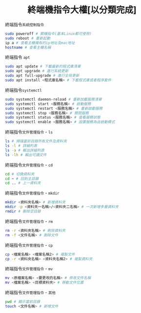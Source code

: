 # <div align="center">終端機指令大權[以分類完成]</div>

終端指令`系統控制指令`
```bash
sudo poweroff # 關機指令(基本Linux都可使用)
sudo reboot # 重新起動
ip a # 查看主機擁有的ip地址及mac地址
hostname # 查看主機名稱
```

終端指令 `apt`
```bash
sudo apt update # 下載最新的程式庫清單
sudo apt upgrade # 進行系統更新
sudo apt full-upgrade # 進行全局更新
sudo apt install <程式庫名稱> # 下載程式庫或者程序套件
```

終端指令`systemctl`
```bash
sudo systemctl daemon-reload # 重新加載服務清單
sudo systemctl start <服務名稱> # 啟動服務
sudo systemctl restart <服務名稱> # 重新啟動服務
sudo systemctl stop <服務名稱> # 關閉服務
sudo systemctl status <服務名稱> # 查看服務狀態
sudo systemctl enable <服務名稱> # 設置服務為自啟動模式
```

終端指令`文件管理指令` - `ls`
```bash
ls # 掃描當前目錄所有文件及資料夾
ls -l # 詳細列表
ls -a # 輸出詳細列表
ls -lh # 輸出可讀文件
```

終端指令`文件管理指令` - `cd`
```bash
cd # 切換資料夾
cd ~ # 回到主目錄
cd .. # 上一資料夾
```

終端指令`文件管理指令` - `mkdir`
```bash
mkdir <資料夾名稱> # 新增資料夾
mkdir -p <資料夾一名稱>/<資料夾二名稱> # 一次新增多層資料夾
rmdir # 刪除空目錄
```

終端指令`文件管理指令` - `rm`
```bash
rm -r <資料夾名稱> # 刪除資料夾
rm -f <文件名稱> # 刪除文件
```

終端指令`文件管理指令` - `cp`
```bash
cp <檔案名稱> <檔案名稱2> # 複製文件
cp -r <資料夾名稱> <資料夾名稱2> # 複製資料夾
```

終端指令`文件管理指令` - `mv`
```bash
mv <原檔案名稱> <要更改的名稱> # 修改文件名稱
mv <檔案名稱> <目標資料夾> # 移動文件位置
```

終端指令`文件管理指令` - `其他`
```bash
pwd # 顯示當前目錄
touch <文件名稱> # 新增文件
```